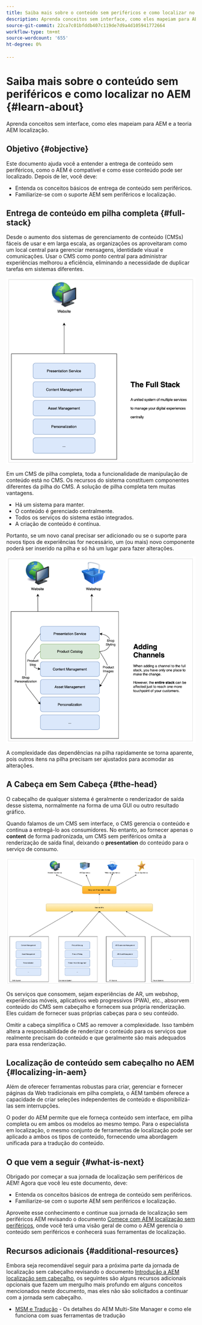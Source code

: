 ```yaml
---
title: Saiba mais sobre o conteúdo sem periféricos e como localizar no AEM
description: Aprenda conceitos sem interface, como eles mapeiam para AEM e a teoria AEM localização.
source-git-commit: 22ca7c01bfddb407c119de7d9a4d105941772664
workflow-type: tm+mt
source-wordcount: '655'
ht-degree: 0%

---
```


# Saiba mais sobre o conteúdo sem periféricos e como localizar no AEM {#learn-about}

Aprenda conceitos sem interface, como eles mapeiam para AEM e a teoria AEM localização.

## Objetivo {#objective}

Este documento ajuda você a entender a entrega de conteúdo sem periféricos, como o AEM é compatível e como esse conteúdo pode ser localizado. Depois de ler, você deve:

* Entenda os conceitos básicos de entrega de conteúdo sem periféricos.
* Familiarize-se com o suporte AEM sem periféricos e localização.

## Entrega de conteúdo em pilha completa {#full-stack}

Desde o aumento dos sistemas de gerenciamento de conteúdo (CMSs) fáceis de usar e em larga escala, as organizações os aproveitaram como um local central para gerenciar mensagens, identidade visual e comunicações. Usar o CMS como ponto central para administrar experiências melhorou a eficiência, eliminando a necessidade de duplicar tarefas em sistemas diferentes.

![O CMS clássico de pilha completa](/help/journey-headless/developer/assets/full-stack.png)

Em um CMS de pilha completa, toda a funcionalidade de manipulação de conteúdo está no CMS. Os recursos do sistema constituem componentes diferentes da pilha do CMS. A solução de pilha completa tem muitas vantagens.

* Há um sistema para manter.
* O conteúdo é gerenciado centralmente.
* Todos os serviços do sistema estão integrados.
* A criação de conteúdo é contínua.

Portanto, se um novo canal precisar ser adicionado ou se o suporte para novos tipos de experiências for necessário, um (ou mais) novo componente poderá ser inserido na pilha e só há um lugar para fazer alterações.

![Adicionar um novo canal à pilha](/help/journey-headless/developer/assets/adding-channel.png)

A complexidade das dependências na pilha rapidamente se torna aparente, pois outros itens na pilha precisam ser ajustados para acomodar as alterações.

## A Cabeça em Sem Cabeça {#the-head}

O cabeçalho de qualquer sistema é geralmente o renderizador de saída desse sistema, normalmente na forma de uma GUI ou outro resultado gráfico.

Quando falamos de um CMS sem interface, o CMS gerencia o conteúdo e continua a entregá-lo aos consumidores. No entanto, ao fornecer apenas o **content** de forma padronizada, um CMS sem periféricos omita a renderização de saída final, deixando o **presentation** do conteúdo para o serviço de consumo.

![CMS sem periféricos](/help/journey-headless/developer/assets/headless-cms.png)

Os serviços que consomem, sejam experiências de AR, um webshop, experiências móveis, aplicativos web progressivos (PWA), etc., absorvem conteúdo do CMS sem cabeçalho e fornecem sua própria renderização. Eles cuidam de fornecer suas próprias cabeças para o seu conteúdo.

Omitir a cabeça simplifica o CMS ao remover a complexidade. Isso também altera a responsabilidade de renderizar o conteúdo para os serviços que realmente precisam do conteúdo e que geralmente são mais adequados para essa renderização.

## Localização de conteúdo sem cabeçalho no AEM {#localizing-in-aem}

Além de oferecer ferramentas robustas para criar, gerenciar e fornecer páginas da Web tradicionais em pilha completa, o AEM também oferece a capacidade de criar seleções independentes de conteúdo e disponibilizá-las sem interrupções.

O poder do AEM permite que ele forneça conteúdo sem interface, em pilha completa ou em ambos os modelos ao mesmo tempo. Para o especialista em localização, o mesmo conjunto de ferramentas de localização pode ser aplicado a ambos os tipos de conteúdo, fornecendo uma abordagem unificada para a tradução do conteúdo.

## O que vem a seguir {#what-is-next}

Obrigado por começar a sua jornada de localização sem periféricos de AEM! Agora que você leu este documento, deve:

* Entenda os conceitos básicos de entrega de conteúdo sem periféricos.
* Familiarize-se com o suporte AEM sem periféricos e localização.

Aproveite esse conhecimento e continue sua jornada de localização sem periféricos AEM revisando o documento [Comece com AEM localização sem periféricos](getting-started.md), onde você terá uma visão geral de como o AEM gerencia o conteúdo sem periféricos e conhecerá suas ferramentas de localização.

## Recursos adicionais {#additional-resources}

Embora seja recomendável seguir para a próxima parte da jornada de localização sem cabeçalho revisando o documento [Introdução a AEM localização sem cabeçalho,](getting-started.md) os seguintes são alguns recursos adicionais opcionais que fazem um mergulho mais profundo em alguns conceitos mencionados neste documento, mas eles não são solicitados a continuar com a jornada sem cabeçalho.

* [MSM e Tradução](/help/sites-cloud/administering/msm-and-translation.md)  - Os detalhes do AEM Multi-Site Manager e como ele funciona com suas ferramentas de tradução

